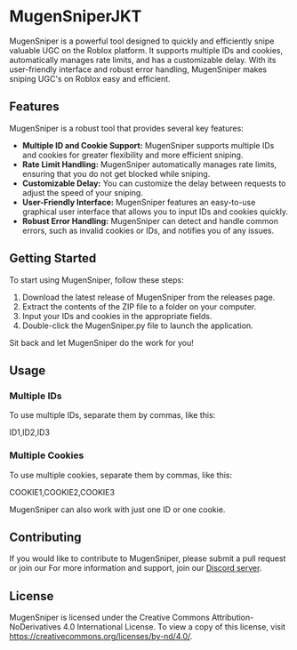 # MugenSniperJKT
MugenSniper is a powerful tool designed to quickly and efficiently snipe valuable UGC on the Roblox platform. It supports multiple IDs and cookies, automatically manages rate limits, and has a customizable delay. With its user-friendly interface and robust error handling, MugenSniper makes sniping UGC's on Roblox easy and efficient.

## Features

MugenSniper is a robust tool that provides several key features:

- **Multiple ID and Cookie Support:** MugenSniper supports multiple IDs and cookies for greater flexibility and more efficient sniping.
- **Rate Limit Handling:** MugenSniper automatically manages rate limits, ensuring that you do not get blocked while sniping.
- **Customizable Delay:** You can customize the delay between requests to adjust the speed of your sniping.
- **User-Friendly Interface:** MugenSniper features an easy-to-use graphical user interface that allows you to input IDs and cookies quickly.
- **Robust Error Handling:** MugenSniper can detect and handle common errors, such as invalid cookies or IDs, and notifies you of any issues.

## Getting Started

To start using MugenSniper, follow these steps:

1. Download the latest release of MugenSniper from the releases page.
2. Extract the contents of the ZIP file to a folder on your computer.
3. Input your IDs and cookies in the appropriate fields.
4. Double-click the MugenSniper.py file to launch the application.

Sit back and let MugenSniper do the work for you!

## Usage

### Multiple IDs

To use multiple IDs, separate them by commas, like this:

ID1,ID2,ID3


### Multiple Cookies

To use multiple cookies, separate them by commas, like this:

COOKIE1,COOKIE2,COOKIE3


MugenSniper can also work with just one ID or one cookie.

## Contributing

If you would like to contribute to MugenSniper, please submit a pull request or join our For more information and support, join our [Discord server](https://discord.gg/Fkh9JMj9N6).

## License

MugenSniper is licensed under the Creative Commons Attribution-NoDerivatives 4.0 International License. To view a copy of this license, visit https://creativecommons.org/licenses/by-nd/4.0/.
